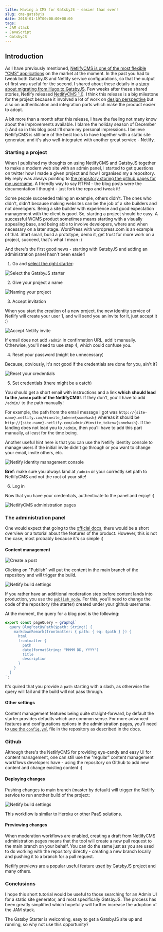 ```yaml
---
title: Having a CMS for GatsbyJS - easier than ever!
slug: cms-gatsbyjs
date: 2018-01-19T00:00:00+00:00
tags:
- JAM stack
- JavaScript
- GatsbyJS
---
```


## Introduction

As I have previously mentioned, [NetlifyCMS is one of the most flexible "CMS" applications](https://kalinchernev.github.io/admin-ui-gatsby-static-site-generator) on the market at the moment. In the past you had to tweak both GatsbyJS and Netlify service configurations, so that the output of first was useful for the second. I shared about these details in a [story about migrating from Hugo to GatsbyJS](https://www.gatsbyjs.org/blog/2017-11-06-migrate-hugo-gatsby/#admin-panel). Few weeks after these shared stories, Netlify released [NetlifyCMS 1.0](https://www.netlify.com/blog/2017/12/07/open-source-netlify-cms-hits-1.0-bringing-git-based-content-management-to-static-sites-everywhere/). I think this release is a big milestone for the project because it involved a lot of work on [design perspective](https://github.com/netlify/netlify-cms/issues?q=is%3Aissue+is%3Aopen+sort%3Acomments-desc+label%3A%22area%3A+design%22) but also on authentication and integration parts which make the product easier to adopt.

A bit more than a month after this release, I have the feeling not many know about the improvements available. I blame the holiday season of December :)  And so in this blog post I'll share my personal impressions. I believe NetlifyCMS is still one of the best tools to have together with a static site generator, and it's also well-integrated with another great service - Netlify.

### Starting a project

When I published my thoughts on using NetlifyCMS and GatsbyJS together to make a modern web site with an admin panel, I started to get questions on twitter how I made a given project and how I organised my a repository. My reply was always pointing to [the repository storing the github pages for my username](https://github.com/kalinchernev/kalinchernev.github.io). A friendly way to say RTFM - the blog posts were the documentation I thought - just fork the repo and tweak it!

Some people succeeded taking an example, others didn't. The ones who didn't, didn't because making websites can be the job of a site builders and not developers. Being a site builder with experience and good expectation management with the client is good. So, starting a project should be easy. A successful WCMS product sometimes means starting with a visually appealing base, and being able to involve developers, where and when necessary on a later stage. WordPress with wordpress.com is an example of that. Start small, build a prototype, demo it, get trust for more work on a project, succeed, that's what I mean :)

And there's the first good news - starting with GatsbyJS and adding an administration panel hasn't been easier!

1) Go and [select the right starter](https://www.netlifycms.org/docs/start-with-a-template/):

![Select the GatsbyJS starter](./images/netlifycms-gatsbyjs-starter.png)

2) Give your project a name

![Naming your project](./images/gatsbyjs-starter-progress.gif)

3) Accept invitation

When you start the creation of a new project, the new identity service of Netlify will create your user 1, and will send you an invite for it, just accept it :)

![Accept Netlify invite](./images/accept-netlify-invite.png)

If email does not add `/admin` in confirmation URL, add it manually. Otherwise, you'll need to use step 4, which could confuse you.

4) Reset your password (might be unnecessary)

Because, obviously, it's not good if the credentials are done for you, ain't it?

![Reset your credentials](./images/password-reset-netlifycms.gif)

5) Set credentials (there might be a catch)

You should get a short email with instructions and a link **which should lead to the `/admin` path of the NetlifyCMS!**. If they don't, you'll have to add `/admin/` to the path manually!

For example, the path from the email message I got was `http://{site-name}.netlify.com/#invite_token={somehash}` whereas it should be `http://{site-name}.netlify.com/admin/#invite_token={somehash}`. If the landing does not lead you to `/admin`, then you'll have to add this part manually, at least for the time being.

Another useful hint here is that you can use the Netlify identity console to manage users if the initial invite didn't go through or you want to change your email, invite others, etc.

![Netlify identity management console](./images/netlify-identity-management.png)

**Bref**: make sure you always land at `/admin` or your correctly set path to NetlifyCMS and not the root of your site!

6) Log in

Now that you have your credentials, authenticate to the panel and enjoy! :)

![NetlifyCMS administration pages](./images/netlifycms-admin-pages.png)

### The administration panel

One would expect that going to the [official docs](https://www.netlifycms.org/docs/), there would be a short overview or a tutorial about the features of the product. However, this is not the case, most probably because it's so simple :)

#### Content management

![Create a post](./images/netlifycms-create-blog-post.gif)

Clicking on "Publish" will put the content in the main branch of the repository and will trigger the build.

![Netlify build settings](./images/netlify-build-settings.png)

If you rather have an additional moderation step before content lands into production, you use the [`publish_mode`](https://www.netlifycms.org/docs/configuration-options/#publish-mode). For this, you'll need to change the code of the repository (the starter) created under your github username.

At the moment, the query for a blog post is the following:

```js
export const pageQuery = graphql`
  query BlogPostByPath($path: String!) {
    markdownRemark(frontmatter: { path: { eq: $path } }) {
      html
      frontmatter {
        path
        date(formatString: "MMMM DD, YYYY")
        title
        description
      }
    }
  }
`;
```

It's quired that you provide a `path` starting with a slash, as otherwise the query will fail and the build will not pass through.

#### Other settings

Content management features being quite straight-forward, by default the starter provides defaults which are common sense. For more advanced features and configurations options in the administration pages, you'll need to [use the `config.yml`](https://www.netlifycms.org/docs/configuration-options/) file in the repository as described in the docs.

### Github

Although there's the NetlifyCMS for providing eye-candy and easy UI for content management, one can still use the "regular" content management workflows developers have - using the repository on Github to add new content and change existing content :)

#### Deploying changes

Pushing changes to main branch (master by default) will trigger the Netlify service to run another build of the project:

![Netlify build settings](./images/netlify-listening-repository-changes.png)

This workflow is similar to Heroku or other PaaS solutions.

#### Previewing changes

When moderation workflows are enabled, creating a draft from NetlifyCMS administration pages means that the tool will create a new pull request to the main branch on your behalf. You can do the same just as you are used to do working with the repository directly - creating a new branch locally and pushing it to a branch for a pull request.

[Netlify previews](https://www.netlify.com/blog/2016/07/20/introducing-deploy-previews-in-netlify/) are a popular useful feature [used by GatsbyJS project](https://github.com/gatsbyjs/gatsby/blob/936c33a262eba0d3e053e67396079c34507f5cb8/docs/docs/deploy-gatsby.md) and many others.

### Conclusions

I hope this short tutorial would be useful to those searching for an Admin UI for a static site generator, and most specifically GatsbyJS. The process has been greatly simplified which hopefully will further increase the adoption of the JAM stack.

The Gatsby Starter is welcoming, easy to get a GatsbyJS site up and running, so why not use this opportunity?
